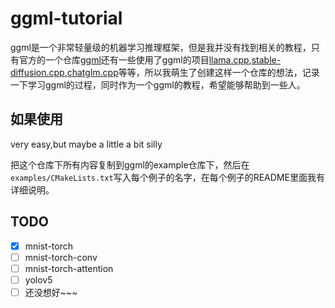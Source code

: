 # ggml-tutorial
ggml是一个非常轻量级的机器学习推理框架，但是我并没有找到相关的教程，只有官方的一个仓库[ggml](https://github.com/ggerganov/ggml)还有一些使用了ggml的项目[llama.cpp](https://github.com/ggerganov/llama.cpp),[stable-diffusion.cpp](https://github.com/leejet/stable-diffusion.cpp),[chatglm.cpp](https://github.com/li-plus/chatglm.cpp)等等，所以我萌生了创建这样一个仓库的想法，记录一下学习ggml的过程，同时作为一个ggml的教程，希望能够帮助到一些人。

## 如果使用
very easy,but maybe a little a bit silly

把这个仓库下所有内容复制到ggml的example仓库下，然后在`examples/CMakeLists.txt`写入每个例子的名字，在每个例子的README里面我有详细说明。

## TODO
- [x] mnist-torch
- [ ] mnist-torch-conv
- [ ] mnist-torch-attention
- [ ] yolov5
- [ ] 还没想好~~~